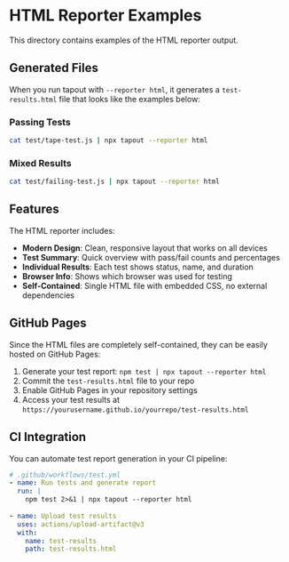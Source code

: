 # HTML Reporter Examples

This directory contains examples of the HTML reporter output.

## Generated Files

When you run tapout with `--reporter html`, it generates a `test-results.html` file that looks like the examples below:

### Passing Tests
```bash
cat test/tape-test.js | npx tapout --reporter html
```

### Mixed Results
```bash
cat test/failing-test.js | npx tapout --reporter html
```

## Features

The HTML reporter includes:

- **Modern Design**: Clean, responsive layout that works on all devices
- **Test Summary**: Quick overview with pass/fail counts and percentages  
- **Individual Results**: Each test shows status, name, and duration
- **Browser Info**: Shows which browser was used for testing
- **Self-Contained**: Single HTML file with embedded CSS, no external dependencies

## GitHub Pages

Since the HTML files are completely self-contained, they can be easily hosted on GitHub Pages:

1. Generate your test report: `npm test | npx tapout --reporter html`
2. Commit the `test-results.html` file to your repo
3. Enable GitHub Pages in your repository settings
4. Access your test results at `https://yourusername.github.io/yourrepo/test-results.html`

## CI Integration

You can automate test report generation in your CI pipeline:

```yaml
# .github/workflows/test.yml
- name: Run tests and generate report
  run: |
    npm test 2>&1 | npx tapout --reporter html
    
- name: Upload test results
  uses: actions/upload-artifact@v3
  with:
    name: test-results
    path: test-results.html
```
